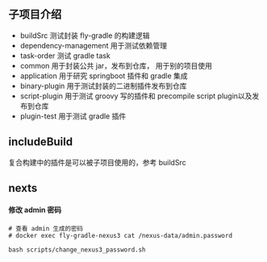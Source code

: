## 子项目介绍

- buildSrc 测试封装 fly-gradle 的构建逻辑
- dependency-management 用于测试依赖管理
- task-order 测试 gradle task
- common 用于封装公共 jar，发布到仓库， 用于别的项目使用
- application 用于研究 springboot 插件和 gradle 集成
- binary-plugin 用于测试封装的二进制插件发布到仓库
- script-plugin 用于测试 groovy 写的插件和 precompile script plugin以及发布到仓库
- plugin-test 用于测试 gradle  插件



## includeBuild

复合构建中的插件是可以被子项目使用的，参考 buildSrc





## nexts

#### 修改 admin 密码

```shell
# 查看 admin 生成的密码
# docker exec fly-gradle-nexus3 cat /nexus-data/admin.password

bash scripts/change_nexus3_password.sh
```





